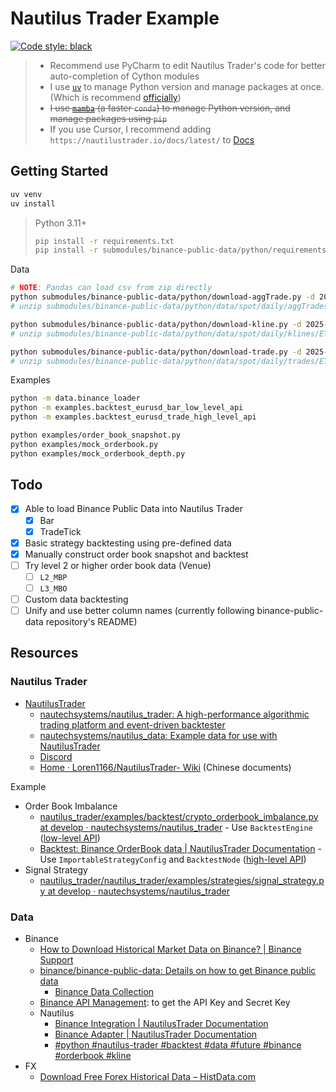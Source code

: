 # Nautilus Trader Example

[![Code style: black](https://img.shields.io/badge/code%20style-black-000000.svg)](https://github.com/psf/black)

> - Recommend use PyCharm to edit Nautilus Trader's code for better auto-completion of Cython modules
> - I use [`uv`](https://github.com/astral-sh/uv) to manage Python version and manage packages at once. (Which is recommend [officially](https://nautilustrader.io/docs/latest/developer_guide/environment_setup))
> - ~~I use [`mamba`](https://github.com/mamba-org/mamba) (a faster `conda`) to manage Python version, and manage packages using `pip`~~
> - If you use Cursor, I recommend adding `https://nautilustrader.io/docs/latest/` to [Docs](https://docs.cursor.com/context/@-symbols/@-docs#manage-custom-docs)

## Getting Started

```bash
uv venv
uv install
```

> Python 3.11+
>
> ```bash
> pip install -r requirements.txt
> pip install -r submodules/binance-public-data/python/requirements.txt
> ```

Data

```bash
# NOTE: Pandas can load csv from zip directly
python submodules/binance-public-data/python/download-aggTrade.py -d 2025-01-01 -s ETHUSDT -t spot
# unzip submodules/binance-public-data/python/data/spot/daily/aggTrades/ETHUSDT/ETHUSDT-aggTrades-2025-01-01.zip -d submodules/binance-public-data/python/data/spot/daily/aggTrades/ETHUSDT/

python submodules/binance-public-data/python/download-kline.py -d 2025-01-01 -s ETHUSDT -t spot -i 1s
# unzip submodules/binance-public-data/python/data/spot/daily/klines/ETHUSDT/1s/ETHUSDT-1s-2025-01-01.zip -d submodules/binance-public-data/python/data/spot/daily/klines/ETHUSDT/1s/

python submodules/binance-public-data/python/download-trade.py -d 2025-01-01 -s ETHUSDT -t spot
# unzip submodules/binance-public-data/python/data/spot/daily/trades/ETHUSDT/ETHUSDT-trades-2025-01-01.zip -d submodules/binance-public-data/python/data/spot/daily/trades/ETHUSDT/
```

Examples

```bash
python -m data.binance_loader
python -m examples.backtest_eurusd_bar_low_level_api
python -m examples.backtest_eurusd_trade_high_level_api

python examples/order_book_snapshot.py
python examples/mock_orderbook.py
python examples/mock_orderbook_depth.py
```

## Todo

- [X] Able to load Binance Public Data into Nautilus Trader
  - [X] Bar
  - [X] TradeTick
- [X] Basic strategy backtesting using pre-defined data
- [X] Manually construct order book snapshot and backtest
- [ ] Try level 2 or higher order book data (Venue)
  - [ ] `L2_MBP`
  - [ ] `L3_MBO`
- [ ] Custom data backtesting
- [ ] Unify and use better column names (currently following binance-public-data repository's README)

## Resources

### Nautilus Trader

- [NautilusTrader](https://nautilustrader.io/)
  - [nautechsystems/nautilus_trader: A high-performance algorithmic trading platform and event-driven backtester](https://github.com/nautechsystems/nautilus_trader)
  - [nautechsystems/nautilus_data: Example data for use with NautilusTrader](https://github.com/nautechsystems/nautilus_data/)
  - [Discord](https://discord.com/invite/AUWVs3XaCS)
  - [Home · Loren1166/NautilusTrader- Wiki](https://github.com/Loren1166/NautilusTrader-/wiki) (Chinese documents)

Example

- Order Book Imbalance
  - [nautilus_trader/examples/backtest/crypto_orderbook_imbalance.py at develop · nautechsystems/nautilus_trader](https://github.com/nautechsystems/nautilus_trader/blob/develop/examples/backtest/crypto_orderbook_imbalance.py) - Use `BacktestEngine` ([low-level API](https://nautilustrader.io/docs/latest/getting_started/backtest_low_level/))
  - [Backtest: Binance OrderBook data | NautilusTrader Documentation](https://nautilustrader.io/docs/latest/tutorials/backtest_binance_orderbook) - Use `ImportableStrategyConfig` and `BacktestNode` ([high-level API](https://nautilustrader.io/docs/latest/getting_started/backtest_high_level/))
- Signal Strategy
  - [nautilus_trader/nautilus_trader/examples/strategies/signal_strategy.py at develop · nautechsystems/nautilus_trader](https://github.com/nautechsystems/nautilus_trader/blob/develop/nautilus_trader/examples/strategies/signal_strategy.py)

### Data

- Binance
  - [How to Download Historical Market Data on Binance? | Binance Support](https://www.binance.com/en/support/faq/how-to-download-historical-market-data-on-binance-5810ae42176b4770b880ce1f14932262)
  - [binance/binance-public-data: Details on how to get Binance public data](https://github.com/binance/binance-public-data)
    - [Binance Data Collection](https://data.binance.vision/?prefix=data/spot/daily/trades/BTCUSDT/)
  - [Binance API Management](https://www.binance.com/en/my/settings/api-management): to get the API Key and Secret Key
  - Nautilus
    - [Binance Integration | NautilusTrader Documentation](https://nautilustrader.io/docs/latest/integrations/binance)
    - [Binance Adapter | NautilusTrader Documentation](https://nautilustrader.io/docs/latest/api_reference/adapters/binance/)
    - [#python #nautilus-trader #backtest #data #future #binance #orderbook #kline](https://gist.github.com/seongs1024/237ed08e9dae5b55bdd5c7a320c9c477)
- FX
  - [Download Free Forex Historical Data – HistData.com](https://www.histdata.com/download-free-forex-historical-data/?/ascii/tick-data-quotes/)
